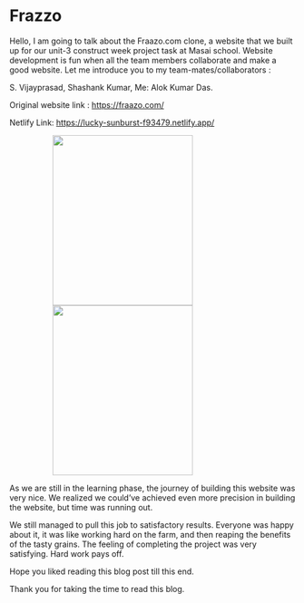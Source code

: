 # Frazzo



Hello, I am going to talk about the Fraazo.com clone, a website that we built up for our unit-3 construct week project task at Masai school. Website development is fun when all the team members collaborate and make a good website. Let me introduce you to my team-mates/collaborators :

S. Vijayprasad,
Shashank Kumar,
Me: Alok Kumar Das.

Original website link : https://fraazo.com/

Netlify Link: https://lucky-sunburst-f93479.netlify.app/
</br>

<img src="https://drive.google.com/file/d/1UNFjZXqtNpcKbi0OrRiuxvZLUgon8uYG/view?usp=sharing" style="padding-left:15%" width="70%" height="300px" />
<img src="https://drive.google.com/file/d/1qcKbDwauIs2hcTmhCV7v32NqyRlrDwh2/view?usp=sharing" style="padding-left:15%" width="70%" height="300px" />


As we are still in the learning phase, the journey of building this website was very nice. We realized we could’ve achieved even more precision in building the website, but time was running out.

We still managed to pull this job to satisfactory results. Everyone was happy about it, it was like working hard on the farm, and then reaping the benefits of the tasty grains. The feeling of completing the project was very satisfying. Hard work pays off.

Hope you liked reading this blog post till this end.

Thank you for taking the time to read this blog.
